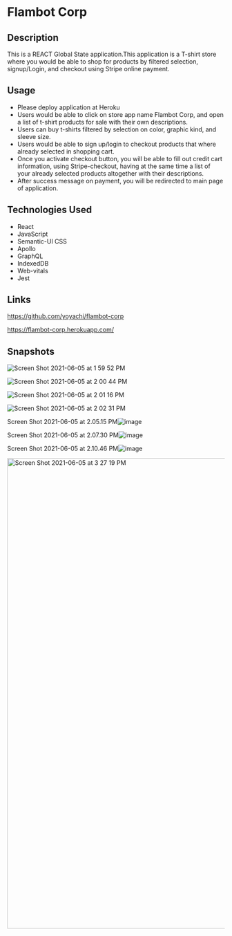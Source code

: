 # Flambot Corp

## Description

This is a REACT Global State application.This application is a T-shirt store where you would be able to shop for products by filtered selection, signup/Login, and checkout using Stripe online payment.

## Usage

* Please deploy application at Heroku
* Users would be able to click on store app name Flambot Corp, and open a list of t-shirt products for sale with their own descriptions.
* Users can buy t-shirts filtered by selection on color, graphic kind, and sleeve size.
* Users would be able to sign up/login to checkout products that where already selected in shopping cart. 
* Once you activate checkout button, you will be able to fill out credit cart information, using Stripe-checkout, having at the same time a list of your already selected products altogether with their descriptions.
* After success message on payment, you will be redirected to main page of application.

## Technologies Used

* React
* JavaScript
* Semantic-UI CSS
* Apollo
* GraphQL
* IndexedDB
* Web-vitals
* Jest

## Links

https://github.com/yoyachi/flambot-corp


https://flambot-corp.herokuapp.com/

## Snapshots

![Screen Shot 2021-06-05 at 1 59 52 PM](https://user-images.githubusercontent.com/69886471/120904381-ab8fbe00-c611-11eb-86d9-97ebb506a933.png)

![Screen Shot 2021-06-05 at 2 00 44 PM](https://user-images.githubusercontent.com/69886471/120904390-b6e2e980-c611-11eb-9167-457f9db7a67e.png)

![Screen Shot 2021-06-05 at 2 01 16 PM](https://user-images.githubusercontent.com/69886471/120904401-c19d7e80-c611-11eb-9ac3-618cc22ab97d.png)

![Screen Shot 2021-06-05 at 2 02 31 PM](https://user-images.githubusercontent.com/69886471/120904405-c82bf600-c611-11eb-8324-4e2bc6f98983.png)

Screen Shot 2021-06-05 at 2.05.15 PM![image](https://user-images.githubusercontent.com/69886471/120904419-d843d580-c611-11eb-8c6b-cae06d1cb26f.png)

Screen Shot 2021-06-05 at 2.07.30 PM![image](https://user-images.githubusercontent.com/69886471/120904427-e134a700-c611-11eb-80d6-bed3ea0ce6f7.png)

Screen Shot 2021-06-05 at 2.10.46 PM![image](https://user-images.githubusercontent.com/69886471/120904433-edb8ff80-c611-11eb-94c7-5f7966e4e4e9.png)

<img width="1088" alt="Screen Shot 2021-06-05 at 3 27 19 PM" src="https://user-images.githubusercontent.com/69886471/120904659-f4944200-c612-11eb-902b-56cfe755534a.png">
